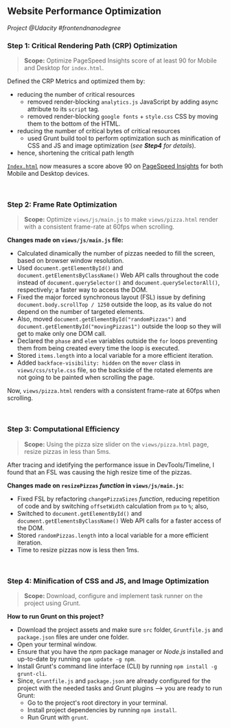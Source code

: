 ## Website Performance Optimization
_Project @Udacity #frontendnanodegree_

### Step 1: Critical Rendering Path (CRP) Optimization
> **Scope:** Optimize PageSpeed Insights score of at least 90 for Mobile and Desktop for `index.html`.

Defined the CRP Metrics and optimized them by:
- reducing the number of critical resources
   - removed render-blocking `analytics.js` JavaScript by adding async attribute to its `script` tag.
   - removed render-blocking `google fonts` + `style.css` CSS by moving them to the bottom of the HTML.
- reducing the number of critical bytes of critical resources
   - used Grunt build tool to perform optimization such as minification of CSS and JS and image optimization (_see **Step4** for details_).
- hence, shortening the critical path length

[`Index.html`](http://evasimon.me/web-optimization/) now measures a score above 90 on [PageSpeed Insights](https://developers.google.com/speed/pagespeed/insights/) for both Mobile and Desktop devices.

<br>


### Step 2: Frame Rate Optimization
> **Scope:** Optimize `views/js/main.js` to make `views/pizza.html` render with a consistent frame-rate at 60fps when scrolling.

**Changes made on `views/js/main.js` file:**

- Calculated dinamically the number of pizzas needed to fill the screen, based on browser window resolution.
- Used `document.getElementById()` and `document.getElementsByClassName()` Web API calls throughout the code instead of `document.querySelector()` and `document.querySelectorAll()`, respectively; a faster way to access the DOM.
- Fixed the major forced synchronous layout (FSL) issue by defining `document.body.scrollTop / 1250` outside the loop, as its value do not depend on the number of targeted elements.
- Also, moved `document.getElementById("randomPizzas")` and `document.getElementById("movingPizzas1")` outside the loop so they will get to make only one DOM call.
- Declared the `phase` and `elem` variables outside the `for` loops preventing them from being created every time the loop is executed.
- Stored `items.length` into a local variable for a more efficient iteration.
- Added `backface-visibility: hidden` on the `mover` class in `views/css/style.css` file, so the backside of the rotated elements are not going to be painted when scrolling the page.

Now, `views/pizza.html` renders with a consistent frame-rate at 60fps when scrolling.

<br>

### Step 3: Computational Efficiency
> **Scope:** Using the pizza size slider on the `views/pizza.html` page, resize pizzas in less than 5ms.

After tracing and idetifying the performance issue in DevTools/Timeline, I found that an FSL was causing the high resize time of the pizzas.

**Changes made on `resizePizzas` _function_ in `views/js/main.js`:**

- Fixed FSL by refactoring `changePizzaSizes` _function_, reducing repetition of code and by switching `offsetWidth` calculation from `px` to `%`; also,
- Switched to `document.getElementById()` and `document.getElementsByClassName()` Web API calls for a faster access of the DOM.
- Stored `randomPizzas.length` into a local variable for a more efficient iteration.
- Time to resize pizzas now is less then 1ms.

<br>

### Step 4: Minification of CSS and JS, and Image Optimization
> **Scope:** Download, configure and implement task runner on the project using Grunt.

**How to run Grunt on this project?**

- Download the project assets and make sure `src` folder, `Gruntfile.js` and `package.json` files are under one folder.
- Open your terminal window.
- Ensure that you have the _npm_ package manager or _Node.js_ installed and up-to-date by running `npm update -g npm`.
- Install Grunt's command line interface (CLI) by running `npm install -g grunt-cli`.
- Since, `Gruntfile.js` and `package.json` are already configured for the project with the needed tasks and Grunt plugins --> you are ready to run Grunt:
    * Go to the project's root directory in your terminal.
    * Install project dependencies by running `npm install`.
    * Run Grunt with `grunt`.
